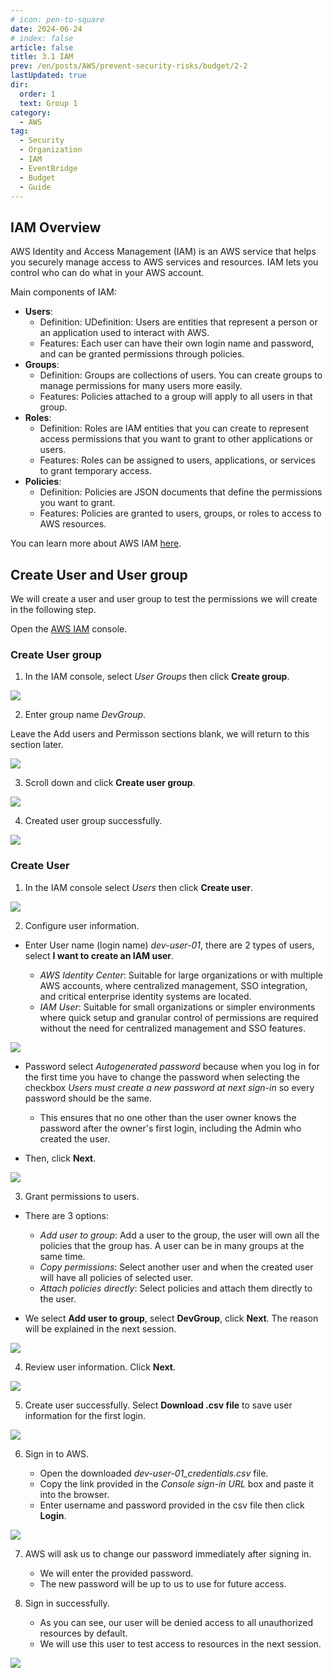 ```yaml
---
# icon: pen-to-square
date: 2024-06-24
# index: false
article: false
title: 3.1 IAM
prev: /en/posts/AWS/prevent-security-risks/budget/2-2
lastUpdated: true
dir:
  order: 1
  text: Group 1
category:
  - AWS
tag:
  - Security
  - Organization
  - IAM
  - EventBridge
  - Budget
  - Guide
---
```


## IAM Overview

AWS Identity and Access Management (IAM) is an AWS service that helps you securely manage access to AWS services and resources. IAM lets you control who can do what in your AWS account.

Main components of IAM:

- **Users**:
  - Definition: UDefinition: Users are entities that represent a person or an application used to interact with AWS.
  - Features: Each user can have their own login name and password, and can be granted permissions through policies.
- **Groups**:
  - Definition: Groups are collections of users. You can create groups to manage permissions for many users more easily.
  - Features: Policies attached to a group will apply to all users in that group.
- **Roles**:
  - Definition: Roles are IAM entities that you can create to represent access permissions that you want to grant to other applications or users.
  - Features: Roles can be assigned to users, applications, or services to grant temporary access.
- **Policies**:
  - Definition: Policies are JSON documents that define the permissions you want to grant.
  - Features: Policies are granted to users, groups, or roles to access to AWS resources.

You can learn more about AWS IAM [here](https://docs.aws.amazon.com/IAM/latest/UserGuide/introduction.html).

## Create User and User group

We will create a user and user group to test the permissions we will create in the following step.

Open the [AWS IAM](https://console.aws.amazon.com/iam) console.

### Create User group

1. In the IAM console, select _User Groups_ then click **Create group**.

![](/storage/prevent-security-risks/iam-1_1.png)

2. Enter group name _DevGroup_.

Leave the Add users and Permisson sections blank, we will return to this section later.

![](/storage/prevent-security-risks/iam-1_2.png)

3. Scroll down and click **Create user group**.

![](/storage/prevent-security-risks/iam-1_3.png)

4. Created user group successfully.

![](/storage/prevent-security-risks/iam-1_4.png)

### Create User

1. In the IAM console select _Users_ then click **Create user**.

![](/storage/prevent-security-risks/iam-1_5.png)

2. Configure user information.

- Enter User name (login name) _dev-user-01_, there are 2 types of users, select **I want to create an IAM user**.

  - _AWS Identity Center_: Suitable for large organizations or with multiple AWS accounts, where centralized management, SSO integration, and critical enterprise identity systems are located.
  - _IAM User_: Suitable for small organizations or simpler environments where quick setup and granular control of permissions are required without the need for centralized management and SSO features.

![](/storage/prevent-security-risks/iam-1_6.png)

- Password select _Autogenerated password_ because when you log in for the first time you have to change the password when selecting the checkbox _Users must create a new password at next sign-in_ so every password should be the same.

  - This ensures that no one other than the user owner knows the password after the owner's first login, including the Admin who created the user.

- Then, click **Next**.

![](/storage/prevent-security-risks/iam-1_7.png)

3. Grant permissions to users.

- There are 3 options:

  - _Add user to group_: Add a user to the group, the user will own all the policies that the group has. A user can be in many groups at the same time.
  - _Copy permissions_: Select another user and when the created user will have all policies of selected user.
  - _Attach policies directly_: Select policies and attach them directly to the user.

- We select **Add user to group**, select **DevGroup**, click **Next**. The reason will be explained in the next session.

![](/storage/prevent-security-risks/iam-1_8.png)

4. Review user information. Click **Next**.

![](/storage/prevent-security-risks/iam-1_9.png)

5. Create user successfully. Select **Download .csv file** to save user information for the first login.

![](/storage/prevent-security-risks/iam-1_10.png)

6. Sign in to AWS.

   - Open the downloaded _dev-user-01_credentials.csv_ file.
   - Copy the link provided in the _Console sign-in URL_ box and paste it into the browser.
   - Enter username and password provided in the csv file then click **Login**.

![](/storage/prevent-security-risks/iam-1_11.png)

7. AWS will ask us to change our password immediately after signing in.

   - We will enter the provided password.
   - The new password will be up to us to use for future access.

8. Sign in successfully.

   - As you can see, our user will be denied access to all unauthorized resources by default.
   - We will use this user to test access to resources in the next session.

![](/storage/prevent-security-risks/iam-1_13.png)
